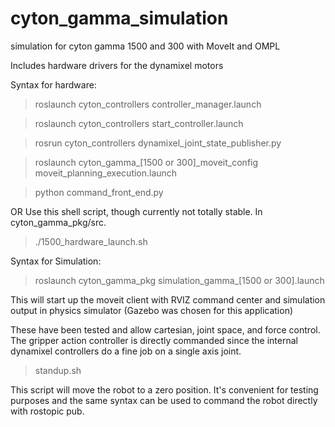# cyton_gamma_simulation
simulation for cyton gamma 1500 and 300 with MoveIt and OMPL

Includes hardware drivers for the dynamixel motors 

Syntax for hardware: 
> roslaunch cyton_controllers controller_manager.launch

> roslaunch cyton_controllers start_controller.launch

> rosrun cyton_controllers dynamixel_joint_state_publisher.py

> roslaunch cyton_gamma_[1500 or 300]_moveit_config moveit_planning_execution.launch

> python command_front_end.py

OR Use this shell script, though currently not totally stable. In cyton_gamma_pkg/src.

> ./1500_hardware_launch.sh

Syntax for Simulation: 
> roslaunch cyton_gamma_pkg simulation_gamma_[1500 or 300].launch 

This will start up the moveit client with RVIZ command center and simulation output in physics simulator (Gazebo was chosen for this application) 

These have been tested and allow cartesian, joint space, and force control. The gripper action controller is directly commanded since the internal dynamixel controllers do a fine job on a single axis joint. 

> standup.sh

This script will move the robot to a zero position. It's convenient for testing purposes and the same syntax can be used to command the robot directly with rostopic pub. 
